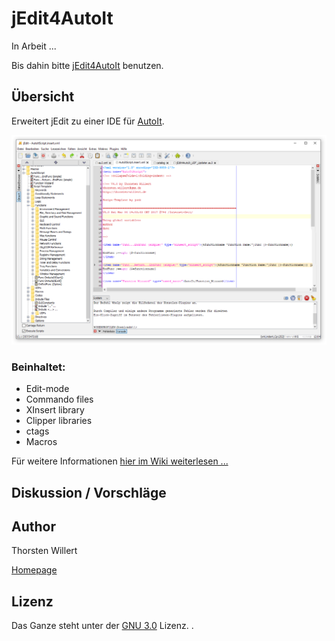 # jEdit4AutoIt

In Arbeit ...

Bis dahin bitte [jEdit4AutoIt](http://jedit4autoit.thorsten-willert.de/) benutzen.

## Übersicht
Erweitert jEdit zu einer IDE für [AutoIt](http://www.autoistscript.om).

![jEdit4AutoIt](images/jEdit4AutoIt.png)

### Beinhaltet:

- Edit-mode
- Commando files
- XInsert library
- Clipper libraries
- ctags
- Macros

Für weitere Informationen [hier im Wiki weiterlesen ...](https://github.com/THWillert/jEdit4AutoIt/wiki)

## Diskussion / Vorschläge

## Author
Thorsten Willert

[Homepage](http://www.thorsten-willert.de/)

## Lizenz
Das Ganze steht unter der [GNU 3.0](https://github.com/THWillert/jEdit4AutoIt/blob/master/LICENSE) Lizenz.
.
